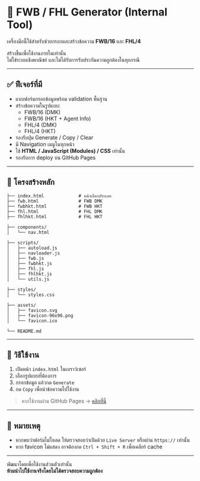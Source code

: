 # 🧾 FWB / FHL Generator (Internal Tool)

เครื่องมือนี้ใช้สำหรับช่วยกรอกและสร้างข้อความ **FWB/16** และ **FHL/4**  

สร้างขึ้นเพื่อใช้งานภายในเท่านั้น  
ไม่ใช่ระบบเชิงพาณิชย์ และไม่ได้รับการรับประกันความถูกต้องในทุกกรณี

---

## ✅ ฟีเจอร์ที่มี

- แบบฟอร์มกรอกข้อมูลพร้อม validation พื้นฐาน
- สร้างข้อความในรูปแบบ:
  - FWB/16 (DMK)
  - FWB/16 (HKT + Agent Info)
  - FHL/4 (DMK)
  - FHL/4 (HKT)
- รองรับปุ่ม Generate / Copy / Clear
- มี Navigation เมนูในทุกหน้า
- ใช้ **HTML / JavaScript (Modules) / CSS** เท่านั้น
- รองรับการ deploy บน GitHub Pages

---

## 📂 โครงสร้างหลัก

```
├── index.html             # หน้าเลือกประเภท
├── fwb.html               # FWB DMK
├── fwbhkt.html            # FWB HKT
├── fhl.html               # FHL DMK
├── fhlhkt.html            # FHL HKT

├── components/
│   └── nav.html

├── scripts/
│   ├── autoload.js
│   ├── navloader.js
│   ├── fwb.js
│   ├── fwbhkt.js
│   ├── fhl.js
│   ├── fhlhkt.js
│   └── utils.js

├── styles/
│   └── styles.css

├── assets/
│   ├── favicon.svg
│   ├── favicon-96x96.png
│   └── favicon.ico

└── README.md
```

---

## 🔧 วิธีใช้งาน

1. เปิดหน้า `index.html` ในเบราว์เซอร์
2. เลือกรูปแบบที่ต้องการ
3. กรอกข้อมูล แล้วกด `Generate`
4. กด `Copy` เพื่อนำข้อความไปใช้งาน

> หากใช้งานผ่าน GitHub Pages → [คลิกที่นี่](https://chillipepper44.github.io/fwb16gen/)

---

## 🧪 หมายเหตุ

- หากพบว่าฟอร์มไม่โหลด ให้ตรวจสอบว่าเปิดด้วย `Live Server` หรือผ่าน `https://` เท่านั้น
- หาก favicon ไม่แสดง อาจต้องกด `Ctrl + Shift + R` เพื่อเคลียร์ cache

---

พัฒนาโดยเพื่อใช้งานส่วนตัวเท่านั้น  
**ห้ามนำไปใช้งานจริงโดยไม่ได้ตรวจสอบความถูกต้อง**